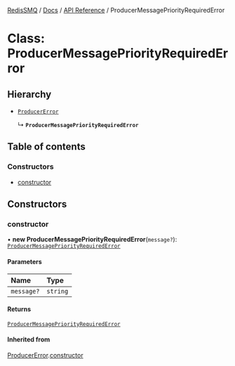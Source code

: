 [RedisSMQ](../../../README.md) / [Docs](../../README.md) / [API Reference](../README.md) / ProducerMessagePriorityRequiredError

# Class: ProducerMessagePriorityRequiredError

## Hierarchy

- [`ProducerError`](ProducerError.md)

  ↳ **`ProducerMessagePriorityRequiredError`**

## Table of contents

### Constructors

- [constructor](ProducerMessagePriorityRequiredError.md#constructor)

## Constructors

### constructor

• **new ProducerMessagePriorityRequiredError**(`message?`): [`ProducerMessagePriorityRequiredError`](ProducerMessagePriorityRequiredError.md)

#### Parameters

| Name | Type |
| :------ | :------ |
| `message?` | `string` |

#### Returns

[`ProducerMessagePriorityRequiredError`](ProducerMessagePriorityRequiredError.md)

#### Inherited from

[ProducerError](ProducerError.md).[constructor](ProducerError.md#constructor)

